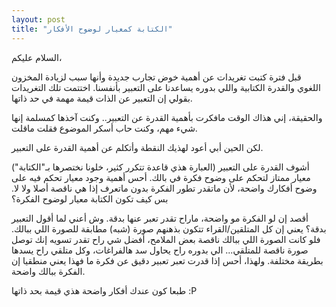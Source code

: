 ```yaml
---
layout: post
title: "الكتابة كمعيار لوضوح الأفكار"
---
```


السلام عليكم،

قبل فترة كتبت تغريدات عن أهمية خوض تجارب جديدة وأنها سبب لزيادة المخزون اللغوي والقدرة الكتابية واللي بدوره يساعدنا على التعبير بأنفسنا. اختتمت تلك التغريدات بقولي إن التعبير عن الذات قيمة مهمة في حد ذاتها.

والحقيقة، إني هذاك الوقت مافكرت بأهمية القدرة عن التعبير.. وكنت آخذها كمسلمة إنها شيء مهم، وكنت حاب أسكر الموضوع فقلت ماقلت.

لكن الحين أبي أعود لهذيك النقطة وأتكلم عن أهمية القدرة على التعبير.

أشوف القدرة على التعبير (العبارة هذي قاعدة تتكرر كثير، خلونا نختصرها بـ"الكتابة") معيار ممتاز لتحكم على وضوح فكرة في بالك. أحس أهمية وجود معيار تحكم فيه على وضوح أفكارك واضحة، لأن ماتقدر تطور الفكرة بدون ماتعرف إذا هي ناقصة أصلا ولا لا. بس كيف تكون الكتابة معيار لوضوح الفكرة؟

أقصد إن لو الفكرة مو واضحة، ماراح تقدر تعبر عنها بدقة. وش أعني لما أقول التعبير بدقة؟ يعني إن كل المتلقين/القراء تتكون بذهنهم صورة (شبه) مطابقة للصورة اللي ببالك. فلو كانت الصورة اللي ببالك ناقصة بعض الملامح، أفضل شي راح تقدر تسويه إنك توصل صورة ناقصة للمتلقي... الي بدوره راح يحاول سد هالفراغات، وكل متلقي راح يسدها بطريقة مختلفة. ولهذا، أحس إذا قدرت تعبر تعبير دقيق عن فكرة ما فهذا يعني منطقيا إن الفكرة ببالك واضحة.

طبعا كون عندك أفكار واضحة هذي قيمة بحد ذاتها :P 

